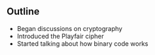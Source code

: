 ## Outline

* Began discussions on cryptography
* Introduced the Playfair cipher
* Started talking about how binary code works 
